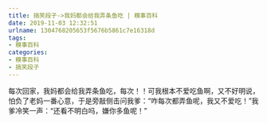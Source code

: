 ```yaml
---
title: 搞笑段子->我妈都会给我弄条鱼吃 | 糗事百科
date: 2019-11-03 12:32:51
urlname: 1304768205653f5676b5861c7e16318d
tags: 
- 糗事百科
categories:
- 糗事百科
- 搞笑段子
---
```

每次回家，我妈都会给我弄条鱼吃，每次！！可我根本不爱吃鱼啊，又不好明说，怕负了老妈一番心意，于是旁敲侧击问我爹：“咋每次都弄鱼呢，我又不爱吃！”我爹冷笑一声：“还看不明白吗，嫌你多鱼呢！”


